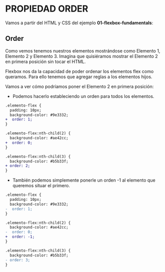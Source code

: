 # PROPIEDAD ORDER

Vamos a partir del HTML y CSS del ejemplo **01-flexbox-fundamentals**:

## Order

Como vemos tenemos nuestros elementos mostrándose como Elemento 1, Elemento 2 y Elemento 3. Imagina que quisiéramos mostrar el Elemento 2 en primera posición sin tocar el HTML.

Flexbox nos da la capacidad de poder ordenar los elementos flex como queramos. Para ello tenemos que agregar reglas a los elementos hijos.

Vamos a ver cómo podríamos poner el Elemento 2 en primera posición:

- Podemos hacerlo estableciendo un orden para todos los elementos.

```diff
.elemento-flex {
  padding: 10px;
  background-color: #9e3332;
+  order: 1;
}

.elemento-flex:nth-child(2) {
  background-color: #ae42cc;
+  order: 0;
}

.elemento-flex:nth-child(3) {
  background-color: #b5b33f;
+ order: 2;
}
```

- También podemos simplemente ponerle un orden -1 al elemento que queremos situar el primero.

```diff
.elemento-flex {
  padding: 10px;
  background-color: #9e3332;
-  order: 1;
}

.elemento-flex:nth-child(2) {
  background-color: #ae42cc;
-  order: 0;
+  order: -1;
}

.elemento-flex:nth-child(3) {
  background-color: #b5b33f;
- order: 3;
}
```
